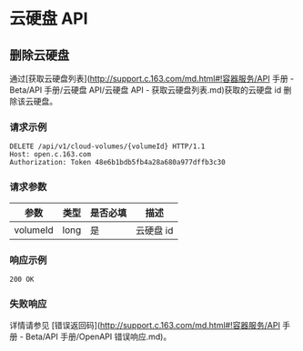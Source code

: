 # 云硬盘 API

## 删除云硬盘

通过[获取云硬盘列表](http://support.c.163.com/md.html#!容器服务/API 手册 - Beta/API 手册/云硬盘 API/云硬盘 API - 获取云硬盘列表.md)获取的云硬盘 id 删除该云硬盘。

### 请求示例

    DELETE /api/v1/cloud-volumes/{volumeId} HTTP/1.1
    Host: open.c.163.com
    Authorization: Token 48e6b1bdb5fb4a28a680a977dffb3c30

### 请求参数

|   参数   | 类型 | 是否必填 |    描述   |
|----------|------|----------|-----------|
| volumeId | long | 是       | 云硬盘 id |


### 响应示例

    200 OK

### 失败响应
详情请参见 [错误返回码](http://support.c.163.com/md.html#!容器服务/API 手册 - Beta/API 手册/OpenAPI 错误响应.md)。